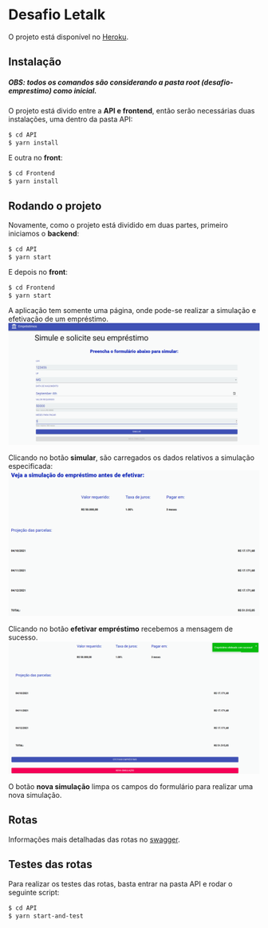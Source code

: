 # Desafio Letalk

O projeto está disponível no [Heroku](https://desafio-letalk.herokuapp.com/).

## Instalação
##### OBS: todos os comandos são considerando a pasta root (desafio-emprestimo) como inicial.

O projeto está divido entre a **API e frontend**, então serão necessárias duas instalações, uma dentro da pasta API:

    $ cd API
    $ yarn install

E outra no **front**:

    $ cd Frontend
    $ yarn install

## Rodando o projeto

Novamente, como o projeto está dividido em duas partes, primeiro iniciamos o **backend**:

    $ cd API
    $ yarn start

E depois no **front**:

    $ cd Frontend
    $ yarn start

A aplicação tem somente uma página, onde pode-se realizar a simulação e efetivação de um empréstimo.
![pag_inicial](Frontend/src/styles/images/pag_inicial.png)

Clicando no botão **simular**, são carregados os dados relativos a simulação especificada:
![simulacao](Frontend/src/styles/images/simulacao.png)

Clicando no botão **efetivar empréstimo** recebemos a mensagem de sucesso.
![simulacao](Frontend/src/styles/images/sucesso.png)

O botão **nova simulação** limpa os campos do formulário para realizar uma nova simulação.

## Rotas

Informações mais detalhadas das rotas no [swagger](https://petstore.swagger.io/?url=https://raw.githubusercontent.com/dutomazoni/desafio-emprestimo/master/API/Routes/swagger.yaml).

## Testes das rotas

Para realizar os testes das rotas, basta entrar na pasta API e rodar o seguinte script:

    $ cd API
    $ yarn start-and-test
